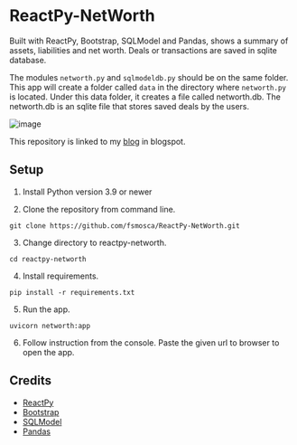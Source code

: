 # ReactPy-NetWorth

Built with ReactPy, Bootstrap, SQLModel and Pandas, shows a summary of assets, liabilities and net worth. Deals or transactions are saved in sqlite database.

The modules `networth.py` and `sqlmodeldb.py` should be on the same folder. This app will create a folder called `data` in the directory where `networth.py` is located. Under this data folder, it creates a file called networth.db. The networth.db is an sqlite file that stores saved deals by the users.

![image](https://github.com/fsmosca/ReactPy-NetWorth/assets/22366935/6f983de0-172f-4c6d-a0c5-beb15753990e)

This repository is linked to my [blog](https://energybeam.blogspot.com/2023/08/how-to-create-income-and-expense-app-in.html) in blogspot.

## Setup

1. Install Python version 3.9 or newer

2. Clone the repository from command line.

```
git clone https://github.com/fsmosca/ReactPy-NetWorth.git
```

3. Change directory to reactpy-networth.

```
cd reactpy-networth
```

4. Install requirements.

```
pip install -r requirements.txt
```

5. Run the app.

```
uvicorn networth:app
```

6. Follow instruction from the console. Paste the given url to browser to open the app.

## Credits

* [ReactPy](https://github.com/reactive-python/reactpy)
* [Bootstrap](https://getbootstrap.com/docs/5.2/getting-started/introduction/)
* [SQLModel](https://sqlmodel.tiangolo.com/)
* [Pandas](https://pandas.pydata.org/getting_started.html)
